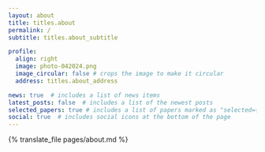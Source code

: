 ```yaml
---
layout: about
title: titles.about
permalink: /
subtitle: titles.about_subtitle

profile:
  align: right
  image: photo-042024.png
  image_circular: false # crops the image to make it circular
  address: titles.about_address

news: true  # includes a list of news items
latest_posts: false  # includes a list of the newest posts
selected_papers: true # includes a list of papers marked as "selected={true}"
social: true  # includes social icons at the bottom of the page
---
```


{% translate_file pages/about.md %}
